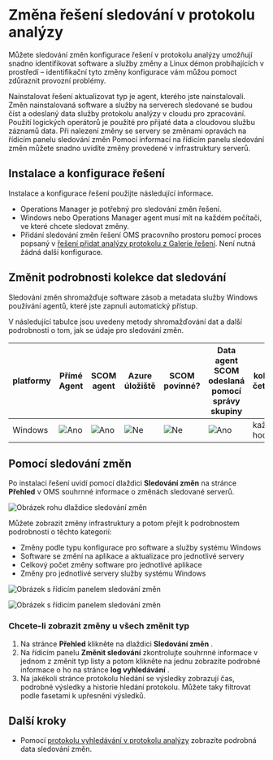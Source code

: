 <properties
    pageTitle="Sledování řešení v protokolu analýzy změn | Microsoft Azure"
    description="Můžete sledování změn konfigurace řešení v protokolu analýzy umožňují snadno identifikovat software a služby změny, které nastanou v prostředí – identifikační tyto změny konfigurace vám můžou pomoct zdůraznit provozní problémy."
    services="operations-management-suite"
    documentationCenter=""
    authors="bandersmsft"
    manager="jwhit"
    editor=""/>

<tags
    ms.service="operations-management-suite"
    ms.workload="na"
    ms.tgt_pltfrm="na"
    ms.devlang="na"
    ms.topic="article"
    ms.date="10/10/2016"
    ms.author="banders"/>

# <a name="change-tracking-solution-in-log-analytics"></a>Změna řešení sledování v protokolu analýzy


Můžete sledování změn konfigurace řešení v protokolu analýzy umožňují snadno identifikovat software a služby změny a Linux démon probíhajících v prostředí – identifikační tyto změny konfigurace vám můžou pomoct zdůraznit provozní problémy.

Nainstalovat řešení aktualizovat typ je agent, kterého jste nainstalovali. Změn nainstalovaná software a služby na serverech sledované se budou číst a odeslaný data služby protokolu analýzy v cloudu pro zpracování. Použití logických operátorů je použité pro přijaté data a cloudovou službu záznamů data. Při nalezení změny se servery se změnami opravách na řídicím panelu sledování změn Pomocí informací na řídicím panelu sledování změn můžete snadno uvidíte změny provedené v infrastruktury serverů.

## <a name="installing-and-configuring-the-solution"></a>Instalace a konfigurace řešení
Instalace a konfigurace řešení použijte následující informace.

- Operations Manager je potřebný pro sledování změn řešení.
- Windows nebo Operations Manager agent musí mít na každém počítači, ve které chcete sledovat změny.
- Přidání sledování změn řešení OMS pracovního prostoru pomocí proces popsaný v [řešení přidat analýzy protokolu z Galerie řešení](log-analytics-add-solutions.md).  Není nutná žádná další konfigurace.


## <a name="change-tracking-data-collection-details"></a>Změnit podrobnosti kolekce dat sledování

Sledování změn shromažďuje software zásob a metadata služby Windows používání agentů, které jste zapnuli automatický přístup.

V následující tabulce jsou uvedeny metody shromažďování dat a další podrobnosti o tom, jak se údaje pro sledování změn.

| platformy | Přímé Agent | SCOM agent | Azure úložiště | SCOM povinné? | Data agent SCOM odeslaná pomocí správy skupiny | kolekce četnosti |
|---|---|---|---|---|---|---|
|Windows|![Ano](./media/log-analytics-change-tracking/oms-bullet-green.png)|![Ano](./media/log-analytics-change-tracking/oms-bullet-green.png)|![Ne](./media/log-analytics-change-tracking/oms-bullet-red.png)|            ![Ne](./media/log-analytics-change-tracking/oms-bullet-red.png)|![Ano](./media/log-analytics-change-tracking/oms-bullet-green.png)| každou hodinu|

## <a name="use-change-tracking"></a>Pomocí sledování změn

Po instalaci řešení uvidí pomocí dlaždici **Sledování změn** na stránce **Přehled** v OMS souhrnné informace o změnách sledované serverů.

![Obrázek rohu dlaždice sledování změn](./media/log-analytics-change-tracking/oms-changetracking-tile.png)

Můžete zobrazit změny infrastruktury a potom přejít k podrobnostem podrobnosti o těchto kategorií:

- Změny podle typu konfigurace pro software a služby systému Windows
- Software se změní na aplikace a aktualizace pro jednotlivé servery
- Celkový počet změny software pro jednotlivé aplikace
- Změny pro jednotlivé servery služby systému Windows

![Obrázek s řídicím panelem sledování změn](./media/log-analytics-change-tracking/oms-changetracking01.png)

![Obrázek s řídicím panelem sledování změn](./media/log-analytics-change-tracking/oms-changetracking02.png)

### <a name="to-view-changes-for-any-change-type"></a>Chcete-li zobrazit změny u všech změnit typ

1. Na stránce **Přehled** klikněte na dlaždici **Sledování změn** .
2. Na řídicím panelu **Změnit sledování** zkontrolujte souhrnné informace v jednom z změnit typ listy a potom klikněte na jednu zobrazíte podrobné informace o ho na stránce **log vyhledávání** .
3. Na jakékoli stránce protokolu hledání se výsledky zobrazují čas, podrobné výsledky a historie hledání protokolu. Můžete taky filtrovat podle fasetami k upřesnění výsledků.

## <a name="next-steps"></a>Další kroky

- Pomocí [protokolu vyhledávání v protokolu analýzy](log-analytics-log-searches.md) zobrazíte podrobná data sledování změn.
